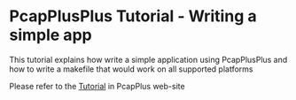 PcapPlusPlus Tutorial - Writing a simple app
============================================

This tutorial explains how write a simple application using PcapPlusPlus and how to write a makefile that would work on all supported platforms

Please refer to the [Tutorial](https://pcapplusplus.github.io/docs/tutorials/intro#writing-a-simple-app-including-a-makefile) in PcapPlus web-site
